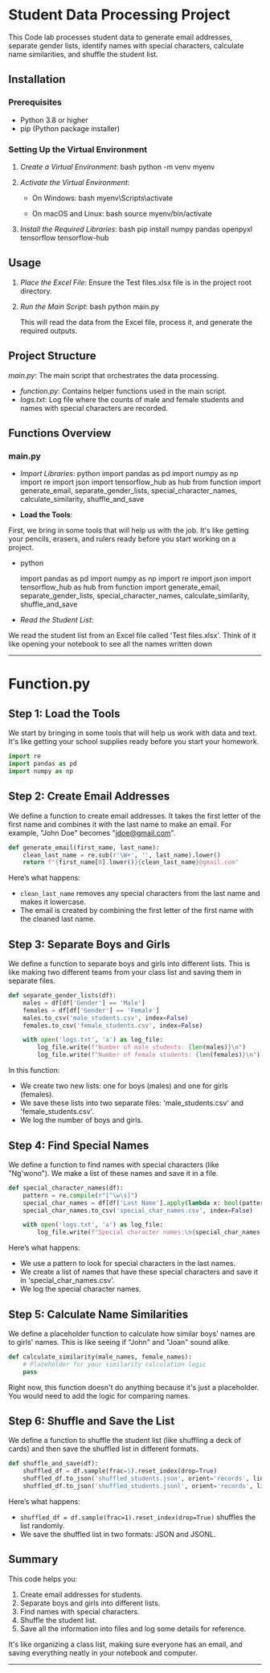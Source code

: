 # Student Data Processing Project

This Code lab processes student data to generate email addresses, separate gender lists, identify names with special characters, calculate name similarities, and shuffle the student list.

## Installation

### Prerequisites
- Python 3.8 or higher
- pip (Python package installer)

### Setting Up the Virtual Environment

1. *Create a Virtual Environment*:
    bash
    python -m venv myenv
    

2. *Activate the Virtual Environment*:
    - On Windows:
      bash
      myenv\Scripts\activate
      
    - On macOS and Linux:
      bash
      source myenv/bin/activate
      

3. *Install the Required Libraries*:
    bash
    pip install numpy pandas openpyxl tensorflow tensorflow-hub
    

## Usage

1. *Place the Excel File*:
   Ensure the Test files.xlsx file is in the project root directory.

2. *Run the Main Script*:
    bash
    python main.py
    

   This will read the data from the Excel file, process it, and generate the required outputs.

## Project Structure
 *main.py*: The main script that orchestrates the data processing.
- *function.py*: Contains helper functions used in the main script.
- *logs.txt*: Log file where the counts of male and female students and names with special characters are recorded.

## Functions Overview

### main.py

- *Import Libraries*: 
  python
  import pandas as pd
  import numpy as np
  import re
  import json
  import tensorflow_hub as hub
  from function import generate_email, separate_gender_lists, special_character_names, calculate_similarity, shuffle_and_save
  
- **Load the Tools**:

First, we bring in some tools that will help us with the job. It's like getting your pencils, erasers, and rulers ready before you start working on a project.
 
- python

    import pandas as pd
    import numpy as np
    import re
    import json
    import tensorflow_hub as hub
    from function import generate_email, separate_gender_lists, special_character_names, calculate_similarity, shuffle_and_save
- *Read the Student List*:

We read the student list from an Excel file called 'Test files.xlsx'. Think of it like opening your notebook to see all the names written down

---

# Function.py

## Step 1: Load the Tools
We start by bringing in some tools that will help us work with data and text. It's like getting your school supplies ready before you start your homework.

```python
import re
import pandas as pd
import numpy as np
```

## Step 2: Create Email Addresses
We define a function to create email addresses. It takes the first letter of the first name and combines it with the last name to make an email. For example, "John Doe" becomes "jdoe@gmail.com".

```python
def generate_email(first_name, last_name):
    clean_last_name = re.sub(r'\W+', '', last_name).lower()
    return f"{first_name[0].lower()}{clean_last_name}@gmail.com"
```

Here’s what happens:
- `clean_last_name` removes any special characters from the last name and makes it lowercase.
- The email is created by combining the first letter of the first name with the cleaned last name.

## Step 3: Separate Boys and Girls
We define a function to separate boys and girls into different lists. This is like making two different teams from your class list and saving them in separate files.

```python
def separate_gender_lists(df):
    males = df[df['Gender'] == 'Male']
    females = df[df['Gender'] == 'Female']
    males.to_csv('male_students.csv', index=False)
    females.to_csv('female_students.csv', index=False)

    with open('logs.txt', 'a') as log_file:
        log_file.write(f"Number of male students: {len(males)}\n")
        log_file.write(f"Number of female students: {len(females)}\n")
```

In this function:
- We create two new lists: one for boys (males) and one for girls (females).
- We save these lists into two separate files: 'male_students.csv' and 'female_students.csv'.
- We log the number of boys and girls.

## Step 4: Find Special Names
We define a function to find names with special characters (like "Ng'wono"). We make a list of these names and save it in a file.

```python
def special_character_names(df):
    pattern = re.compile(r"[^\w\s]")
    special_char_names = df[df['Last Name'].apply(lambda x: bool(pattern.search(x)))]
    special_char_names.to_csv('special_char_names.csv', index=False)

    with open('logs.txt', 'a') as log_file:
        log_file.write(f"Special character names:\n{special_char_names.to_string(index=False)}\n")
```

Here’s what happens:
- We use a pattern to look for special characters in the last names.
- We create a list of names that have these special characters and save it in 'special_char_names.csv'.
- We log the special character names.

## Step 5: Calculate Name Similarities
We define a placeholder function to calculate how similar boys' names are to girls' names. This is like seeing if "John" and "Joan" sound alike.

```python
def calculate_similarity(male_names, female_names):
    # Placeholder for your similarity calculation logic
    pass
```

Right now, this function doesn't do anything because it's just a placeholder. You would need to add the logic for comparing names.

## Step 6: Shuffle and Save the List
We define a function to shuffle the student list (like shuffling a deck of cards) and then save the shuffled list in different formats.

```python
def shuffle_and_save(df):
    shuffled_df = df.sample(frac=1).reset_index(drop=True)
    shuffled_df.to_json('shuffled_students.json', orient='records', lines=False)
    shuffled_df.to_json('shuffled_students.jsonl', orient='records', lines=True)
```

Here’s what happens:
- `shuffled_df = df.sample(frac=1).reset_index(drop=True)` shuffles the list randomly.
- We save the shuffled list in two formats: JSON and JSONL.

## Summary
This code helps you:
1. Create email addresses for students.
2. Separate boys and girls into different lists.
3. Find names with special characters.
4. Shuffle the student list.
5. Save all the information into files and log some details for reference.

It's like organizing a class list, making sure everyone has an email, and saving everything neatly in your notebook and computer.

---

